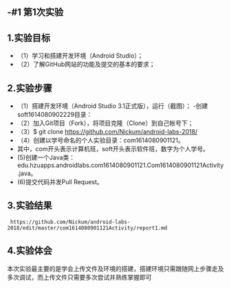 -#1 第1次实验	
-	
 ## 1.实验目标	 
+ （1）学习和搭建开发环境（Android Studio）；
+ （2）了解GitHub网站的功能及提交的基本的要求；
 ## 2.实验步骤	 
+ （1）搭建开发环境（Android Studio 3.1正式版），运行（截图）；
 -创建soft1614080902229目录：
+ （2）加入Git项目（Fork），将项目克隆（Clone）到自己帐号下；
+ （3）$ git clone https://github.com/Nickum/android-labs-2018/
+ （4）创建以学号命名的个人实验目录：com1614080901121。
+ 其中，com开头表示计算机班，soft开头表示软件班，数字为个人学号。
+  (5)创建一个Java类：edu.hzuapps.androidlabs.com1614080901121.Com1614080901121Activity.java。
+  (6)提交代码并发Pull Request。
 ## 3.实验结果	 
 	 https://github.com/Nickum/android-labs-2018/edit/master/com1614080901121Activity/report1.md
 ## 4.实验体会
 本次实验最主要的是学会上传文件及环境的搭建，搭建环境只需跟随网上步骤走及多次调试，而上传文件只需要多次尝试并熟练掌握即可
